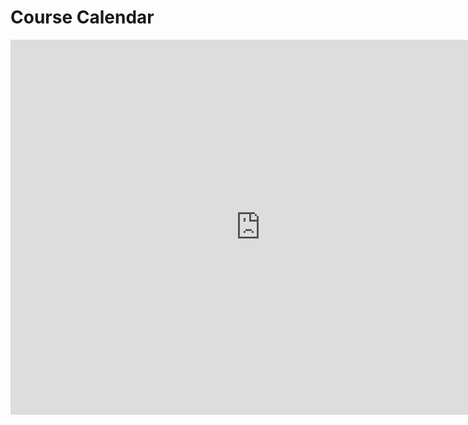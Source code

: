 # Course Calendar

<iframe src="https://calendar.google.com/calendar/embed?mode=WEEK&amp;height=600&amp;wkst=1&amp;bgcolor=%23FFFFFF&amp;src=generalassemb.ly_frrsq4qsapogn0vud3g8ekgteg%40group.calendar.google.com&amp;color=%2328754E&amp;ctz=America%2FLos_Angeles" style="border-width:0" width="800" height="600" frameborder="0" scrolling="no"></iframe>

